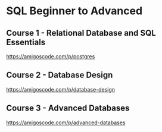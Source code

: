 # SQL Beginner to Advanced 

## Course 1 - Relational Database and SQL Essentials
https://amigoscode.com/p/postgres

## Course 2 - Database Design
https://amigoscode.com/p/database-design

## Course 3 - Advanced Databases
https://amigoscode.com/p/advanced-databases




